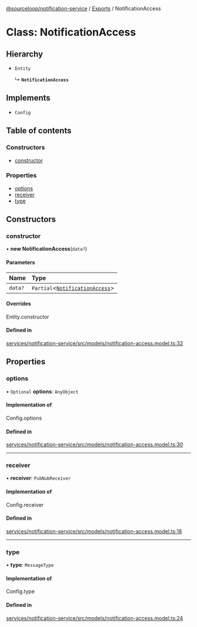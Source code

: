 [@sourceloop/notification-service](../README.md) / [Exports](../modules.md) / NotificationAccess

# Class: NotificationAccess

## Hierarchy

- `Entity`

  ↳ **`NotificationAccess`**

## Implements

- `Config`

## Table of contents

### Constructors

- [constructor](NotificationAccess.md#constructor)

### Properties

- [options](NotificationAccess.md#options)
- [receiver](NotificationAccess.md#receiver)
- [type](NotificationAccess.md#type)

## Constructors

### constructor

• **new NotificationAccess**(`data?`)

#### Parameters

| Name | Type |
| :------ | :------ |
| `data?` | `Partial`<[`NotificationAccess`](NotificationAccess.md)\> |

#### Overrides

Entity.constructor

#### Defined in

[services/notification-service/src/models/notification-access.model.ts:32](https://github.com/sourcefuse/loopback4-microservice-catalog/blob/68ec38a2a/services/notification-service/src/models/notification-access.model.ts#L32)

## Properties

### options

• `Optional` **options**: `AnyObject`

#### Implementation of

Config.options

#### Defined in

[services/notification-service/src/models/notification-access.model.ts:30](https://github.com/sourcefuse/loopback4-microservice-catalog/blob/68ec38a2a/services/notification-service/src/models/notification-access.model.ts#L30)

___

### receiver

• **receiver**: `PubNubReceiver`

#### Implementation of

Config.receiver

#### Defined in

[services/notification-service/src/models/notification-access.model.ts:18](https://github.com/sourcefuse/loopback4-microservice-catalog/blob/68ec38a2a/services/notification-service/src/models/notification-access.model.ts#L18)

___

### type

• **type**: `MessageType`

#### Implementation of

Config.type

#### Defined in

[services/notification-service/src/models/notification-access.model.ts:24](https://github.com/sourcefuse/loopback4-microservice-catalog/blob/68ec38a2a/services/notification-service/src/models/notification-access.model.ts#L24)
